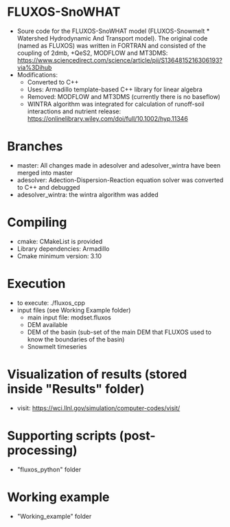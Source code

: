 # FLUXOS-SnoWHAT
* Soure code for the FLUXOS-SnoWHAT model (FLUXOS-Snowmelt * Watershed Hydrodynamic And Transport model).
The original code (named as FLUXOS) was written in FORTRAN and consisted of the coupling of 2dmb, +QeS2, MODFLOW and MT3DMS: https://www.sciencedirect.com/science/article/pii/S1364815216306193?via%3Dihub
* Modifications:
	* Converted to C++
	* Uses: Armadillo template-based C++ library for linear algebra 
	* Removed: MODFLOW and MT3DMS (currently there is no baseflow)
	* WINTRA algorithm was integrated for calculation of runoff-soil interactions and nutrient release: https://onlinelibrary.wiley.com/doi/full/10.1002/hyp.11346

# Branches
* master: All changes made in adesolver and adesolver_wintra have been merged into master
* adesolver: Adection-Dispersion-Reaction equation solver was converted to C++ and debugged
* adesolver_wintra: the wintra algorithm was added

# Compiling
* cmake: CMakeList is provided
* Library dependencies: Armadillo 
* Cmake minimum version: 3.10

# Execution
* to execute: ./fluxos_cpp
* input files (see Working Example folder)
	* main input file: modset.fluxos
	* DEM available
	* DEM of the basin (sub-set of the main DEM that FLUXOS used to know the boundaries of the basin)
	* Snowmelt timeseries

# Visualization of results (stored inside "Results" folder)
* visit: https://wci.llnl.gov/simulation/computer-codes/visit/

# Supporting scripts (post-processing)
* "fluxos_python" folder

# Working example
* "Working_example" folder



